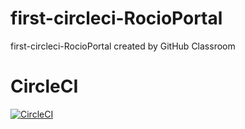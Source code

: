 # first-circleci-RocioPortal
first-circleci-RocioPortal created by GitHub Classroom

# CircleCI
[![CircleCI](https://dl.circleci.com/status-badge/img/gh/um-computacion-tm/first-circleci-RocioPortal/tree/main.svg?style=svg)](https://dl.circleci.com/status-badge/redirect/gh/um-computacion-tm/first-circleci-RocioPortal/tree/main)


